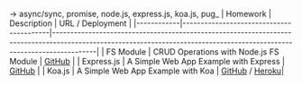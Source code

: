 -> async/sync, promise, node.js, express.js, koa.js, pug_
| Homework   | Description                             | URL / Deployment                                                                                                                                                       |
|------------|-----------------------------------------|------------------------------------------------------------------------------------------------------------------------------------------------------------------------|
| FS Module  | CRUD Operations with Node.js FS Module  | [GitHub](https://github.com/AloTech-Full-Stack-Bootcamp/eren-tanriverdioglu/blob/main/week_1/fsCRUD.js)                                                                |
| Express.js | A Simple Web App Example with Express   | [GitHub](https://github.com/AloTech-Full-Stack-Bootcamp/eren-tanriverdioglu/tree/main/week_1/expressjs_example)                                                        |
| Koa.js     | A Simple Web App Example with Koa       | [GitHub](https://github.com/AloTech-Full-Stack-Bootcamp/eren-tanriverdioglu/tree/main/week_1/koajs_example) / [Heroku](https://fathomless-citadel-80834.herokuapp.com/)|
